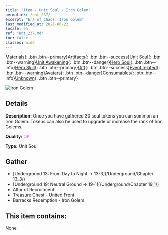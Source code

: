```yaml
---
title: "Item - Unit Soul - Iron Golem"
permalink: /unt_237/
excerpt: "Era of Chaos  Iron Golem"
last_modified_at: 2021-06-22
locale: en
ref: "unt_237.md"
toc: false
classes: wide
---
```

 [Materials](/Items/){: .btn .btn--primary}[Artifacts](/Items/Artifacts/){: .btn .btn--success}[Unit Soul](/Items/UnitSoul/){: .btn .btn--warning}[Unit Awakening](/Items/UnitAwakening/){: .btn .btn--danger}[Hero Soul](/Items/HeroSoul/){: .btn .btn--info}[Hero Skill](/Items/HeroSkill/){: .btn .btn--primary}[Gift](/Items/Gift/){: .btn .btn--success}[Event related](/Items/Events/){: .btn .btn--warning}[Avatars](/Items/Avatars/){: .btn .btn--danger}[Consumables](/Items/Consumables/){: .btn .btn--info}[Unknown](/Items/Unknown/){: .btn .btn--primary}

 ![Iron Golem](/images/u/ti_tieren.jpg)

## Details
 **Description:** Once you have gathered 30 soul tokens you can summon an Iron Golem. Tokens can also be used to upgrade or increase the rank of Iron Golems.

 **Quality:** <span style="color: #DA70D6">OK</span>

 **Type:** Unit Soul

## Gather

*    [Underground 13: From Day to Night -> 13-3](/Underground/Chapter 13_3/) 
*    [Underground 19: Neutral Ground -> 19-1](/Underground/Chapter 19_1/) 
*    Altar of Recruitment 
*    Treasure Chest - United Front 
*    Barracks Redemption - Iron Golem 

## This item contains:

  None

